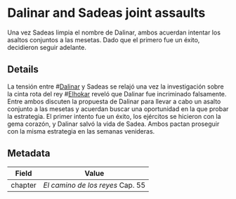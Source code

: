 # Dalinar and Sadeas joint assaults
Una vez Sadeas limpia el nombre de Dalinar, ambos acuerdan intentar los asaltos conjuntos a las mesetas. Dado que el primero fue un éxito, decidieron seguir adelante.

## Details
La tensión entre #[Dalinar](characters/dalinar) y Sadeas se relajó una vez la investigación sobre la cinta rota del rey #[Elhokar](characters/elhokar) reveló que Dalinar fue incriminado falsamente. Entre ambos discuten la propuesta de Dalinar para llevar a cabo un asalto conjunto a las mesetas y acuerdan buscar una oportunidad en la que probar la estrategia. El primer intento fue un éxito, los ejércitos se hicieron con la gema corazón, y Dalinar salvó la vida de Sadea. Ambos pactan proseguir con la misma estrategia en las semanas venideras.

## Metadata
| Field | Value |
| ----- | ----- |
| chapter | *El camino de los reyes* Cap. 55 |
